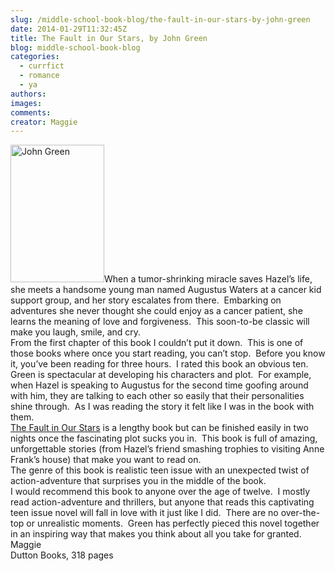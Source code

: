 ```yaml
---
slug: /middle-school-book-blog/the-fault-in-our-stars-by-john-green
date: 2014-01-29T11:32:45Z
title: The Fault in Our Stars, by John Green
blog: middle-school-book-blog
categories:
  - currfict
  - romance
  - ya
authors:
images:
comments:
creator: Maggie
---
```


<img src="https//upload.wikimedia.org/wikipedia/en/a/a9/The_Fault_in_Our_Stars.jpg" alt="John Green" width="150" height="220" class="alignleft size-thumbnail wp-image-803"/>When a tumor-shrinking miracle saves Hazel’s life, she meets a handsome young man named Augustus Waters at a cancer kid support group, and her story escalates from there.  Embarking on adventures she never thought she could enjoy as a cancer patient, she learns the meaning of love and forgiveness.  This soon-to-be classic will make you laugh, smile, and cry.<br />From the first chapter of this book I couldn’t put it down.  This is one of those books where once you start reading, you can’t stop.  Before you know it, you’ve been reading for three hours.  I rated this book an obvious ten.  Green is spectacular at developing his characters and plot.  For example, when Hazel is speaking to Augustus for the second time goofing around with him, they are talking to each other so easily that their personalities shine through.  As I was reading the story it felt like I was in the book with them.<br /><span style="text-decoration: underline;">The Fault in Our Stars</span> is a lengthy book but can be finished easily in two nights once the fascinating plot sucks you in.  This book is full of amazing, unforgettable stories (from Hazel’s friend smashing trophies to visiting Anne Frank’s house) that make you want to read on.<br />The genre of this book is realistic teen issue with an unexpected twist of action-adventure that surprises you in the middle of the book.<br />I would recommend this book to anyone over the age of twelve.  I mostly read action-adventure and thrillers, but anyone that reads this captivating teen issue novel will fall in love with it just like I did.  There are no over-the-top or unrealistic moments.  Green has perfectly pieced this novel together in an inspiring way that makes you think about all you take for granted.<br />Maggie<br />Dutton Books, 318 pages<br /><b> </b><br /><b> </b>
